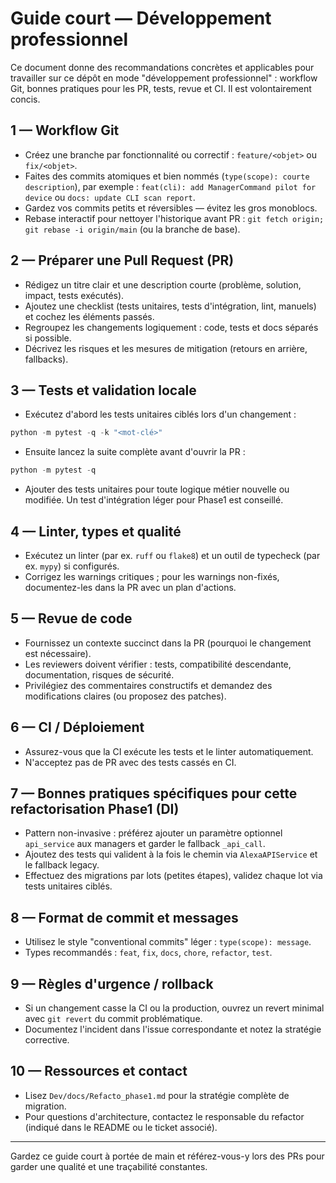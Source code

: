 # Guide court — Développement professionnel

Ce document donne des recommandations concrètes et applicables pour travailler sur ce dépôt en mode "développement professionnel" : workflow Git, bonnes pratiques pour les PR, tests, revue et CI. Il est volontairement concis.

## 1 — Workflow Git

- Créez une branche par fonctionnalité ou correctif : `feature/<objet>` ou `fix/<objet>`.
- Faites des commits atomiques et bien nommés (`type(scope): courte description`), par exemple : `feat(cli): add ManagerCommand pilot for device` ou `docs: update CLI scan report`.
- Gardez vos commits petits et réversibles — évitez les gros monoblocs.
- Rebase interactif pour nettoyer l'historique avant PR : `git fetch origin; git rebase -i origin/main` (ou la branche de base).

## 2 — Préparer une Pull Request (PR)

- Rédigez un titre clair et une description courte (problème, solution, impact, tests exécutés).
- Ajoutez une checklist (tests unitaires, tests d'intégration, lint, manuels) et cochez les éléments passés.
- Regroupez les changements logiquement : code, tests et docs séparés si possible.
- Décrivez les risques et les mesures de mitigation (retours en arrière, fallbacks).

## 3 — Tests et validation locale

- Exécutez d'abord les tests unitaires ciblés lors d'un changement :

```powershell
python -m pytest -q -k "<mot-clé>"
```

- Ensuite lancez la suite complète avant d'ouvrir la PR :

```powershell
python -m pytest -q
```

- Ajouter des tests unitaires pour toute logique métier nouvelle ou modifiée. Un test d'intégration léger pour Phase1 est conseillé.

## 4 — Linter, types et qualité

- Exécutez un linter (par ex. `ruff` ou `flake8`) et un outil de typecheck (par ex. `mypy`) si configurés.
- Corrigez les warnings critiques ; pour les warnings non-fixés, documentez-les dans la PR avec un plan d'actions.

## 5 — Revue de code

- Fournissez un contexte succinct dans la PR (pourquoi le changement est nécessaire).
- Les reviewers doivent vérifier : tests, compatibilité descendante, documentation, risques de sécurité.
- Privilégiez des commentaires constructifs et demandez des modifications claires (ou proposez des patches).

## 6 — CI / Déploiement

- Assurez-vous que la CI exécute les tests et le linter automatiquement.
- N'acceptez pas de PR avec des tests cassés en CI.

## 7 — Bonnes pratiques spécifiques pour cette refactorisation Phase1 (DI)

- Pattern non-invasive : préférez ajouter un paramètre optionnel `api_service` aux managers et garder le fallback `_api_call`.
- Ajoutez des tests qui valident à la fois le chemin via `AlexaAPIService` et le fallback legacy.
- Effectuez des migrations par lots (petites étapes), validez chaque lot via tests unitaires ciblés.

## 8 — Format de commit et messages

- Utilisez le style "conventional commits" léger : `type(scope): message`.
- Types recommandés : `feat`, `fix`, `docs`, `chore`, `refactor`, `test`.

## 9 — Règles d'urgence / rollback

- Si un changement casse la CI ou la production, ouvrez un revert minimal avec `git revert` du commit problématique.
- Documentez l'incident dans l'issue correspondante et notez la stratégie corrective.

## 10 — Ressources et contact

- Lisez `Dev/docs/Refacto_phase1.md` pour la stratégie complète de migration.
- Pour questions d'architecture, contactez le responsable du refactor (indiqué dans le README ou le ticket associé).

---

Gardez ce guide court à portée de main et référez-vous-y lors des PRs pour garder une qualité et une traçabilité constantes.
